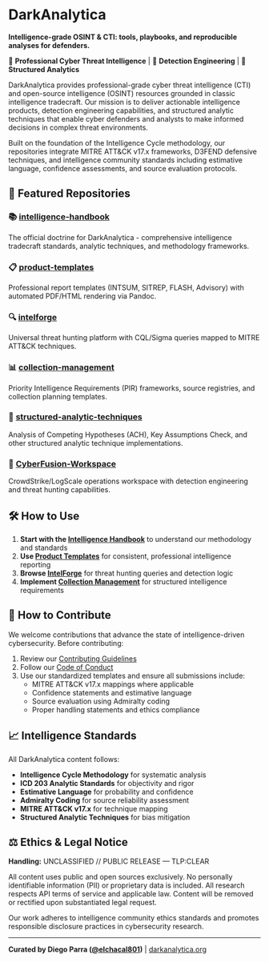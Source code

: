 # DarkAnalytica

**Intelligence-grade OSINT & CTI: tools, playbooks, and reproducible analyses for defenders.**

🔬 **Professional Cyber Threat Intelligence** | 🎯 **Detection Engineering** | 🧠 **Structured Analytics**

DarkAnalytica provides professional-grade cyber threat intelligence (CTI) and open-source intelligence (OSINT) resources grounded in classic intelligence tradecraft. Our mission is to deliver actionable intelligence products, detection engineering capabilities, and structured analytic techniques that enable cyber defenders and analysts to make informed decisions in complex threat environments.

Built on the foundation of the Intelligence Cycle methodology, our repositories integrate MITRE ATT&CK v17.x frameworks, D3FEND defensive techniques, and intelligence community standards including estimative language, confidence assessments, and source evaluation protocols.

## 🎯 Featured Repositories

### 📚 **[intelligence-handbook](https://github.com/dark-analytica/intelligence-handbook)**
The official doctrine for DarkAnalytica - comprehensive intelligence tradecraft standards, analytic techniques, and methodology frameworks.

### 📋 **[product-templates](https://github.com/dark-analytica/product-templates)**
Professional report templates (INTSUM, SITREP, FLASH, Advisory) with automated PDF/HTML rendering via Pandoc.

### 🔍 **[intelforge](https://github.com/dark-analytica/intelforge)**
Universal threat hunting platform with CQL/Sigma queries mapped to MITRE ATT&CK techniques.

### 📊 **[collection-management](https://github.com/dark-analytica/collection-management)**
Priority Intelligence Requirements (PIR) frameworks, source registries, and collection planning templates.

### 🧠 **[structured-analytic-techniques](https://github.com/dark-analytica/structured-analytic-techniques)**
Analysis of Competing Hypotheses (ACH), Key Assumptions Check, and other structured analytic technique implementations.

### 🚨 **[CyberFusion-Workspace](https://github.com/dark-analytica/CyberFusion-Workspace)**
CrowdStrike/LogScale operations workspace with detection engineering and threat hunting capabilities.

## 🛠️ How to Use

1. **Start with the [Intelligence Handbook](https://github.com/dark-analytica/intelligence-handbook)** to understand our methodology and standards
2. **Use [Product Templates](https://github.com/dark-analytica/product-templates)** for consistent, professional intelligence reporting
3. **Browse [IntelForge](https://github.com/dark-analytica/intelforge)** for threat hunting queries and detection logic
4. **Implement [Collection Management](https://github.com/dark-analytica/collection-management)** for structured intelligence requirements

## 🤝 How to Contribute

We welcome contributions that advance the state of intelligence-driven cybersecurity. Before contributing:

1. Review our [Contributing Guidelines](https://github.com/dark-analytica/.github/blob/main/CONTRIBUTING.md)
2. Follow our [Code of Conduct](https://github.com/dark-analytica/.github/blob/main/CODE_OF_CONDUCT.md)
3. Use our standardized templates and ensure all submissions include:
   - MITRE ATT&CK v17.x mappings where applicable
   - Confidence statements and estimative language
   - Source evaluation using Admiralty coding
   - Proper handling statements and ethics compliance

## 📈 Intelligence Standards

All DarkAnalytica content follows:
- **Intelligence Cycle Methodology** for systematic analysis
- **ICD 203 Analytic Standards** for objectivity and rigor
- **Estimative Language** for probability and confidence
- **Admiralty Coding** for source reliability assessment
- **MITRE ATT&CK v17.x** for technique mapping
- **Structured Analytic Techniques** for bias mitigation

## ⚖️ Ethics & Legal Notice

**Handling:** UNCLASSIFIED // PUBLIC RELEASE — TLP:CLEAR

All content uses public and open sources exclusively. No personally identifiable information (PII) or proprietary data is included. All research respects API terms of service and applicable law. Content will be removed or rectified upon substantiated legal request.

Our work adheres to intelligence community ethics standards and promotes responsible disclosure practices in cybersecurity research.

---

**Curated by Diego Parra ([@elchacal801](https://github.com/elchacal801))** | [darkanalytica.org](https://darkanalytica.org)
